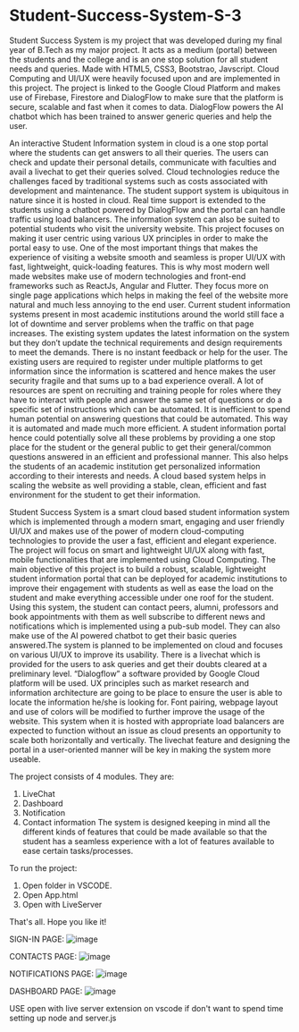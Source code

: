 # Student-Success-System-S-3
Student Success System is my project that was developed during my final year of B.Tech as my major project. It acts as a medium (portal) between the students and the college and is an one stop solution for all student needs and queries. Made with HTML5, CSS3, Bootstrao, Javscript. Cloud Computing and UI/UX were heavily focused upon and are implemented in this project. The project is linked to the Google Cloud Platform and makes use of Firebase, Firestore and DialogFlow to make sure that the platform is secure, scalable and fast when it comes to data. DialogFlow powers the AI chatbot which has been trained to answer generic queries and help the user.


An interactive Student Information system in cloud is a one stop portal where the students can get answers to all their queries. The users can check and update their personal details, communicate with faculties and avail a livechat to get their queries solved. Cloud technologies reduce the challenges faced by traditional systems such as costs associated with development  and maintenance. The student support system is ubiquitous in nature since it is hosted in cloud. Real time support is extended to the students using a chatbot powered by DialogFlow and the portal can handle traffic using load balancers. The information system can also be suited to potential students who visit the university website. This project focuses on making it user centric using various UX principles in order to make the portal easy to use. 
One of the most important things that makes the experience of visiting a website smooth and seamless is proper UI/UX with fast, lightweight, quick-loading features. This is why most modern well made websites make use of modern technologies and front-end frameworks such as ReactJs, Angular and Flutter. They focus more on single page applications which helps in making the feel of the website more natural and much less annoying to the end user. 
Current student information systems present in most academic institutions around the world still face a lot of downtime and server problems when the traffic on that page increases. The existing system updates the latest information on the system but they don’t update the technical requirements and design requirements to meet the demands. There is no instant feedback or help for the user. The existing users are required to register under multiple platforms to get information since the information is scattered and hence makes the user security fragile and that sums up to a bad experience overall.
A lot of resources are spent on recruiting and training people for roles where they have to interact with people and answer the same set of questions or do a specific set of instructions which can be automated. It is inefficient to spend human potential on answering questions that could be automated. This way it is automated and made much more efficient.
A student information portal hence could potentially solve all these problems by providing a one stop place for the student or the general public to get their general/common questions answered in an efficient and professional manner. This also helps the students of an  academic institution get personalized information according to their interests and needs. A cloud based system helps in scaling the website as well providing a stable, clean, efficient and fast environment for the student to get their information.

Student Success System is a smart cloud based student information system which is implemented through a modern smart, engaging and user friendly UI/UX and makes use of the power of modern cloud-computing technologies to provide the user a fast, efficient and elegant experience. The project will focus on smart and lightweight UI/UX along with fast, mobile functionalities that are implemented using Cloud Computing.
The main objective of this project is to build a robust, scalable, lightweight student information portal that can be deployed for academic institutions to improve their engagement with students as well as ease the load on the student and make everything accessible under one roof for the student. Using this system, the student can contact peers, alumni, professors and book appointments with them as well subscribe to different news and notifications which is implemented using a pub-sub model. They can also make use of the AI powered chatbot to get their basic queries answered.The system is planned to be implemented on cloud and focuses on various UI/UX to improve its usability. There is a livechat which is provided for the users to ask queries and get their doubts cleared at a preliminary level.  “Dialogflow” a software provided by Google Cloud platform will be used. UX principles such as market research and information architecture are going to be place to ensure the user is able to locate the information he/she is looking for. Font pairing, webpage layout and use of colors will be modified to further improve the usage of the website. This system when it is hosted with appropriate load balancers are expected to function without an issue as cloud presents an opportunity to scale both horizontally and vertically. The livechat feature and designing the portal in a user-oriented manner will be key in making the system more useable. 

The project consists of 4 modules. They are:
1.	LiveChat
2.	Dashboard
3.	Notification
4.	Contact information
The system is designed keeping in mind all the different kinds of features that could be made available so that the student has a seamless experience with a lot of features available to ease certain tasks/processes. 

To run the project:
1. Open folder in VSCODE.
2. Open App.html
3. Open with LiveServer

That's all. Hope you like it!

SIGN-IN PAGE:
![image](https://user-images.githubusercontent.com/18748473/115383920-056c2e00-a1f4-11eb-9fbe-264b95c4fbc0.png)

CONTACTS PAGE:
![image](https://user-images.githubusercontent.com/18748473/115383935-09984b80-a1f4-11eb-9131-b6f6f81e9c51.png)

NOTIFICATIONS PAGE:
![image](https://user-images.githubusercontent.com/18748473/115384008-25035680-a1f4-11eb-9250-eb4ddd6579c8.png)

DASHBOARD PAGE:
![image](https://user-images.githubusercontent.com/18748473/115384027-2b91ce00-a1f4-11eb-9b66-9c5262efd253.png)

USE open with live server extension on vscode if don't want to spend time setting up node and server.js
